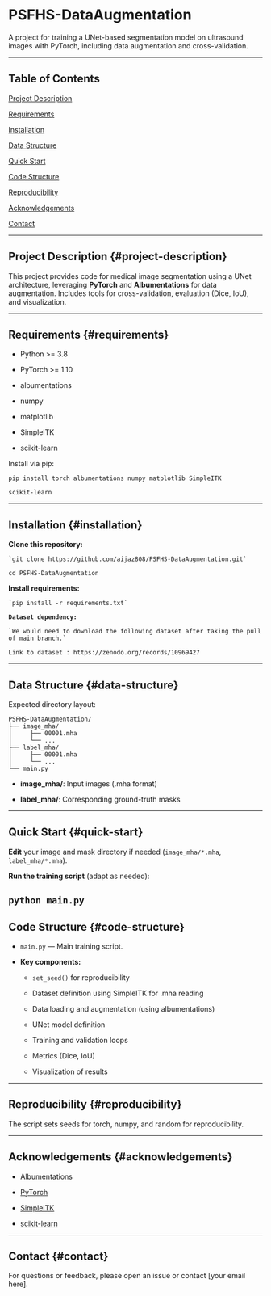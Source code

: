 # **PSFHS-DataAugmentation**

A project for training a UNet-based segmentation model on ultrasound images with PyTorch, including data augmentation and cross-validation.

---

## **Table of Contents**

[Project Description](#project-description)

[Requirements](#requirements)

[Installation](#installation)

[Data Structure](#data-structure)

[Quick Start](#quick-start)

[Code Structure](#code-structure)

[Reproducibility](#reproducibility)

[Acknowledgements](#acknowledgements)

[Contact](#contact)

---

## **Project Description** {#project-description}

This project provides code for medical image segmentation using a UNet architecture, leveraging **PyTorch** and **Albumentations** for data augmentation. Includes tools for cross-validation, evaluation (Dice, IoU), and visualization.

---

## **Requirements** {#requirements}

* Python \>= 3.8

* PyTorch \>= 1.10

* albumentations

* numpy

* matplotlib

* SimpleITK

* scikit-learn

Install via pip:

`pip install torch albumentations numpy matplotlib SimpleITK` 

`scikit-learn`

---

## **Installation** {#installation}

**Clone this repository:**

	`git clone https://github.com/aijaz808/PSFHS-DataAugmentation.git`

`cd PSFHS-DataAugmentation`

**Install requirements:**

	`pip install -r requirements.txt` 

**`Dataset dependency:`**

	`We would need to download the following dataset after taking the pull of main branch.`

`Link to dataset : https://zenodo.org/records/10969427`

	

---

## **Data Structure** {#data-structure}

Expected directory layout:

`PSFHS-DataAugmentation/`  
    `├── image_mha/`  
    `│     ├── 00001.mha`  
    `│     └── ...`  
    `├── label_mha/`  
    `│     ├── 00001.mha`  
    `│     └── ...`  
    `└── main.py`

* **image\_mha/**: Input images (.mha format)

* **label\_mha/**: Corresponding ground-truth masks

---

## **Quick Start** {#quick-start}

**Edit** your image and mask directory if needed (`image_mha/*.mha`, `label_mha/*.mha`).

**Run the training script** (adapt as needed):

`python main.py`  
---

## **Code Structure** {#code-structure}

* `main.py` — Main training script.

* **Key components:**

  * `set_seed()` for reproducibility

  * Dataset definition using SimpleITK for .mha reading

  * Data loading and augmentation (using albumentations)

  * UNet model definition

  * Training and validation loops

  * Metrics (Dice, IoU)

  * Visualization of results

---

## **Reproducibility** {#reproducibility}

The script sets seeds for torch, numpy, and random for reproducibility.

---

## **Acknowledgements** {#acknowledgements}

* [Albumentations](https://albumentations.ai/)

* [PyTorch](https://pytorch.org/)

* [SimpleITK](https://simpleitk.readthedocs.io/)

* [scikit-learn](https://scikit-learn.org/)

---

## **Contact** {#contact}

For questions or feedback, please open an issue or contact \[your email here\].

